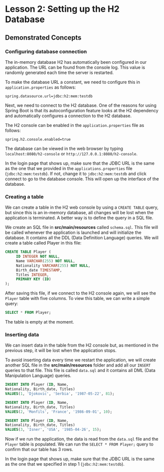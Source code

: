 # Lesson 2: Setting up the H2 Database

## Demonstrated Concepts

### Configuring database connection

The in-memory database H2 has automatically been configured in our application. The URL can be found from the console log. This value is randomly generated each time the server is restarted. 

To make the database URL a constant, we need to configure this in `application.properties` as follows:

```properties
spring.datasource.url=jdbc:h2:mem:testdb
```

Next, we need to connect to the H2 database. One of the reasons for using Spring Boot is that its autoconfiguration feature looks at the H2 dependency and automatically configures a connection to the H2 database. 

The H2 console can be enabled in the `application.properties` file as follows:

```properties
spring.h2.console.enabled=true
```

The database can be viewed in the web browser by typing `localhost:8080/h2-console` or `http://127.0.0.1:8080/h2-console`. 

In the login page that shows up, make sure that the JDBC URL is the same as the one that we provided in the `applications.properties` file (`jdbc:h2:mem:testdb`). If not, change it to `jdbc:h2:mem:testdb` and click connect to go to the database console. This will open up the interface of the database.

### Creating a table

We can create a table in the H2 web console by using a `CREATE TABLE` query, but since this is an in-memory database, all changes will be lost when the application is terminated. A better way is to define the query in a SQL file.

We create an SQL file in __src/main/resources__ called `schema.sql`. This file will be called whenever the application is launched and will initialize the database. It contains all the DDL (Data Definition Language) queries. We will create a table called Player in this file:

```sql
CREATE TABLE Player (
     ID INTEGER NOT NULL,
     Name VARCHAR(255) NOT NULL,
     Nationality VARCHAR(255) NOT NULL,
     Birth_date TIMESTAMP,
     Titles INTEGER,
     PRIMARY KEY (ID)
);
```

After saving this file, if we connect to the H2 console again, we will see the `Player` table with five columns. To view this table, we can write a simple query:

```sql
SELECT * FROM Player;
```

The table is empty at the moment.

### Inserting data

We can insert data in the table from the H2 console but, as mentioned in the previous step, it will be lost when the application stops. 

To avoid inserting data every time we restart the application, we will create another SQL file in the __src/main/resources__ folder and add all our `INSERT` queries to that file. This file is called `data.sql` and it contains all DML (Data Manipulation Language) queries.

```sql
INSERT INTO Player (ID, Name, 
Nationality, Birth_date, Titles)
VALUES(1, 'Djokovic', 'Serbia', '1987-05-22', 81);

INSERT INTO Player (ID, Name, 
Nationality, Birth_date, Titles)
VALUES(2, 'Monfils', 'France', '1986-09-01', 10);

INSERT INTO Player (ID, Name, 
Nationality, Birth_date, Titles)
VALUES(3, 'Isner', 'USA', '1985-04-26', 15);
```

Now if we run the application, the data is read from the `data.sql` file and the `Player` table is populated. We can run the `SELECT * FROM Player;` query to confirm that our table has 3 rows.

In the login page that shows up, make sure that the JDBC URL is the same as the one that we specified in step 1 (`jdbc:h2:mem:testdb`).